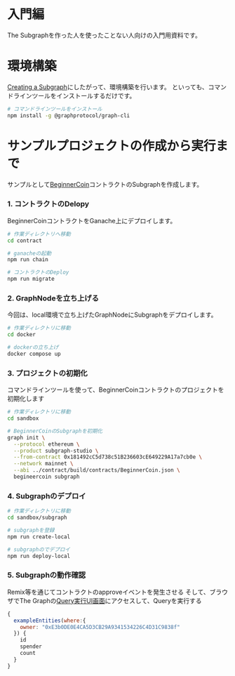 # 入門編
The Subgraphを作った人を使ったことない人向けの入門用資料です。

# 環境構築
[Creating a Subgraph](https://thegraph.com/docs/en/developing/creating-a-subgraph/)にしたがって、環境構築を行います。
といっても、コマンドラインツールをインストールするだけです。
```sh
# コマンドラインツールをインストール
npm install -g @graphprotocol/graph-cli
```

# サンプルプロジェクトの作成から実行まで
サンプルとして[BeginnerCoin](./contract/contracts/BeginnerCoin.sol)コントラクトのSubgraphを作成します。

### 1. コントラクトのDelopy
BeginnerCoinコントラクトをGanache上にデプロイします。
```sh
# 作業ディレクトリへ移動
cd contract

# ganacheの起動
npm run chain

# コントラクトのDeploy
npm run migrate
```

### 2. GraphNodeを立ち上げる
今回は、local環境で立ち上げたGraphNodeにSubgraphをデプロイします。
```sh
# 作業ディレクトリに移動
cd docker

# dockerの立ち上げ
docker compose up
```

### 3. プロジェクトの初期化
コマンドラインツールを使って、BeginnerCoinコントラクトのプロジェクトを初期化します
```sh
# 作業ディレクトリに移動
cd sandbox

# BeginnerCoinのSubgraphを初期化
graph init \
  --protocol ethereum \
  --product subgraph-studio \
  --from-contract 0x181492cC5d738c51B236603cE649229A17a7cb0e \
  --network mainnet \
  --abi ../contract/build/contracts/BeginnerCoin.json \
  begineercoin subgraph
```

### 4. Subgraphのデプロイ
```sh
# 作業ディレクトリに移動
cd sandbox/subgraph

# subgraphを登録
npm run create-local

# subgraphのでデプロイ
npm run deploy-local
```

### 5. Subgraphの動作確認
Remix等を通じてコントラクトのapproveイベントを発生させる
そして、ブラウザでThe Graphの[Query実行UI画面](http://localhost:8000/subgraphs/name/begineercoin/graphql)にアクセスして、Queryを実行する
```javascript
{
  exampleEntities(where:{
    owner: "0xE3b0DE0E4CA5D3CB29A9341534226C4D31C9838f"
  }) {
    id
    spender
    count
  }
}
```
